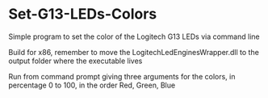 # Set-G13-LEDs-Colors
Simple program to set the color of the Logitech G13 LEDs via command line

Build for x86, remember to move the LogitechLedEnginesWrapper.dll to the output folder where the executable lives

Run from command prompt giving three arguments for the colors, in percentage 0 to 100, in the order Red, Green, Blue
